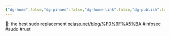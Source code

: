 ```yaml
---
{"dg-home":false,"dg-pinned":false,"dg-home-link":false,"dg-publish":true,"tags":["dgblip"],"disabled rules":["yaml-title","yaml-title-alias","file-name-heading"],"title":"philipp on mastodon @ 2023-01-21","created-date":"2023-01-21T07:42:59","id":109726071486354080,"updated-date":"2025-05-02T08:50:43","dg-path":"blips/109726071486354082.md","permalink":"/blips/109726071486354082/","dgPassFrontmatter":true}
---
```



🥺: the best sudo replacement
[xeiaso.net/blog/%F0%9F%A5%BA](https://xeiaso.net/blog/%F0%9F%A5%BA)
#infosec #sudo #rust



